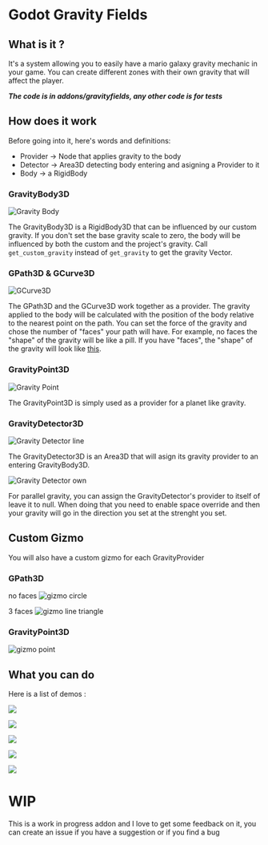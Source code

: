 # Godot Gravity Fields

## What is it ?
It's a system allowing you to easily have a mario galaxy gravity mechanic in your game.
You can create different zones with their own gravity that will affect the player.

***The code is in addons/gravityfields, any other code is for tests***

## How does it work
Before going into it, here's words and definitions:
- Provider -> Node that applies gravity to the body
- Detector -> Area3D detecting body entering and asigning a Provider to it
- Body -> a RigidBody

### GravityBody3D
![Gravity Body](media/Screenshot%202025-08-15%20235819.png)

The GravityBody3D is a RigidBody3D that can be influenced by our custom gravity. If you don't set the base gravity scale to zero, the body will be influenced by both the custom and the project's gravity. Call `get_custom_gravity` instead of `get_gravity` to get the gravity Vector.

### GPath3D & GCurve3D
![GCurve3D](media/Screenshot%202025-08-15%20235616.png)

The GPath3D and the GCurve3D work together as a provider. The gravity applied to the body will be calculated with the position of the body relative to the nearest point on the path. You can set the force of the gravity and chose the number of "faces" your path will have. For example, no faces the "shape" of the gravity will be like a pill. If you have "faces", the "shape" of the gravity will look like [this](#gpath3d).

### GravityPoint3D
![Gravity Point](media/Screenshot%202025-08-15%20235627.png)

The GravityPoint3D is simply used as a provider for a planet like gravity.

### GravityDetector3D
![Gravity Detector line](media/Screenshot%202025-08-15%20235745.png)

The GravityDetector3D is an Area3D that will asign its gravity provider to an entering GravityBody3D.

![Gravity Detector own](media/Screenshot%202025-08-16%20004124.png)

For parallel gravity, you can assign the GravityDetector's provider to itself of leave it to null. When doing that you need to enable space override and then your gravity will go in the direction you set at the strenght you set.

## Custom Gizmo
You will also have a custom gizmo for each GravityProvider

### GPath3D
no faces
![gizmo circle](media/Screenshot%202025-08-15%20233412.png)

3 faces
![gizmo line triangle](media/Screenshot%202025-08-15%20235235.png)

### GravityPoint3D
![gizmo point](media/Screenshot%202025-08-15%20233510.png)


## What you can do
Here is a list of demos :

![](media/Screen%20Recording%202025-08-15%20234537.gif)

![](media/Screen%20Recording%202025-08-15%20234741.gif)

![](media/Screen%20Recording%202025-08-15%20234916.gif)

![](media/Screen%20Recording%202025-08-15%20235157.gif)

![](media/Screen%20Recording%202025-08-15%20235527.gif)

# WIP
This is a work in progress addon and I love to get some feedback on it, you can create an issue if you have a suggestion or if you find a bug